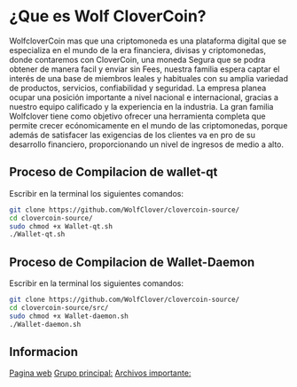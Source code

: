 ¿Que es Wolf CloverCoin?
===========================
WolfcloverCoin mas que una criptomoneda es una plataforma digital que se especializa en el mundo de la era financiera, divisas  y criptomonedas, donde contaremos con CloverCoin, una moneda Segura que se podra obtener de manera facil y enviar sin Fees, nuestra familia espera captar el interés  de una base de miembros leales y habituales  con su amplia variedad de productos, servicios, confiabilidad y seguridad. La empresa planea  ocupar  una posición importante a nivel nacional e internacional, gracias a nuestro equipo calificado y la experiencia en la industria. La gran familia Wolfclover tiene como objetivo ofrecer una herramienta completa que permite crecer ecónomicamente en el mundo de las criptomonedas, porque además de  satisfacer las exigencias de los clientes va en pro de su desarrollo financiero, proporcionando un nivel de ingresos de medio a alto.

Proceso de Compilacion de wallet-qt
---------------------
Escribir en la terminal los siguientes comandos:

```bash
git clone https://github.com/WolfClover/clovercoin-source/
cd clovercoin-source/
sudo chmod +x Wallet-qt.sh
./Wallet-qt.sh
```

Proceso de Compilacion de Wallet-Daemon
---------------------
Escribir en la terminal los siguientes comandos:

```bash
git clone https://github.com/WolfClover/clovercoin-source/
cd clovercoin-source/src/
sudo chmod +x Wallet-daemon.sh
./Wallet-daemon.sh
```

Informacion
---------------------
[Pagina web](https://wolfclover.com)
[Grupo principal:](https://t.me/wolf_clover)
[Archivos importante:](https://github.com/WolfClover/clovercoin-source/releases)
